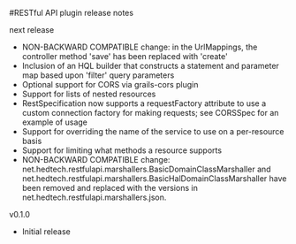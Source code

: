 #RESTful API plugin release notes

next release
* NON-BACKWARD COMPATIBLE change: in the UrlMappings, the controller method 'save' has been replaced with 'create'
* Inclusion of an HQL builder that constructs a statement and parameter map based upon 'filter' query parameters
* Optional support for CORS via grails-cors plugin
* Support for lists of nested resources
* RestSpecification now supports a requestFactory attribute to use a custom connection factory for making requests; see CORSSpec for an example of usage
* Support for overriding the name of the service to use on a per-resource basis
* Support for limiting what methods a resource supports
* NON-BACKWARD COMPATIBLE change: net.hedtech.restfulapi.marshallers.BasicDomainClassMarshaller and net.hedtech.restfulapi.marshallers.BasicHalDomainClassMarshaller have been removed and replaced with the versions in net.hedtech.restfulapi.marshallers.json.


v0.1.0

* Initial release